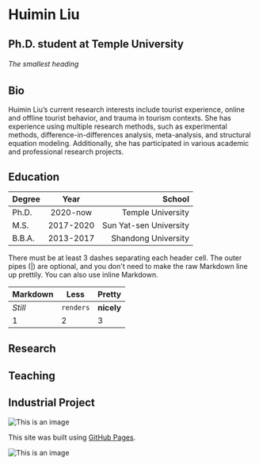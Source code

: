 # Huimin Liu
## Ph.D. student at Temple University
###### The smallest heading

## Bio

Huimin Liu’s current research interests include tourist experience, online and offline tourist behavior, and trauma in tourism contexts. She has experience using multiple research methods, such as experimental methods, difference-in-differences analysis, meta-analysis, and structural equation modeling. Additionally, she has participated in various academic and professional research projects.


## Education

| Degree        | Year          | School  |
| ------------- |:-------------:| -----:|
| Ph.D.         | 2020-now      |  Temple University |
| M.S.          | 2017-2020     |  Sun Yat-sen University |
| B.B.A.        | 2013-2017     |  Shandong University |

There must be at least 3 dashes separating each header cell.
The outer pipes (|) are optional, and you don't need to make the 
raw Markdown line up prettily. You can also use inline Markdown.

Markdown | Less | Pretty
--- | --- | ---
*Still* | `renders` | **nicely**
1 | 2 | 3

## Research


## Teaching


## Industrial Project



![This is an image](https://ibb.co/zrr8jWT)

This site was built using [GitHub Pages](https://pages.github.com/).


![This is an image](https://www.google.com/search?q=huiminliu&rlz=1C5CHFA_enUS1005US1006&oq=huiminliu&aqs=chrome..69i57j0i13i512l3j0i13i30i625l4j0i8i13i30j0i8i13i30i625.3065j0j15&sourceid=chrome&ie=UTF-8#imgrc=-3dUMpMY_PXBqM)

